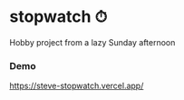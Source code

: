 # stopwatch ⏱
Hobby project from a lazy Sunday afternoon 

### Demo
https://steve-stopwatch.vercel.app/

